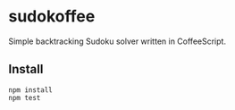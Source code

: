 sudokoffee
==========

Simple backtracking Sudoku solver written in CoffeeScript.

Install
-------

	npm install
	npm test
